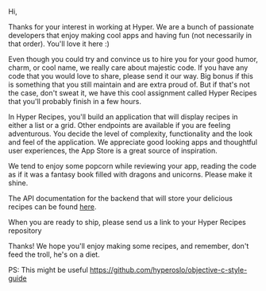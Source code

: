 Hi,

Thanks for your interest in working at Hyper. We are a bunch of passionate developers that enjoy making cool apps and having fun (not necessarily in that order). You'll love it here :)

Even though you could try and convince us to hire you for your good humor, charm, or cool name, we really care about majestic code. If you have any code that you would love to share, please send it our way. Big bonus if this is something that you still maintain and are extra proud of. But if that's not the case, don't sweat it, we have this cool assignment called Hyper Recipes that you'll probably finish in a few hours.

In Hyper Recipes, you'll build an application that will display recipes in either a list or a grid. Other endpoints are available if you are feeling adventurous. You decide the level of complexity, functionality and the look and feel of the application. We appreciate good looking apps and thoughtful user experiences, the App Store is a great source of inspiration.

We tend to enjoy some popcorn while reviewing your app, reading the code as if it was a fantasy book filled with dragons and unicorns. Please make it shine.

The API documentation for the backend that will store your delicious recipes can be found [here](https://github.com/hyperoslo/playbook/iOS/RECIPES_API.md).

When you are ready to ship, please send us a link to your Hyper Recipes repository

Thanks! We hope you'll enjoy making some recipes, and remember, don't feed the troll, he's on a diet.

PS: This might be useful https://github.com/hyperoslo/objective-c-style-guide
